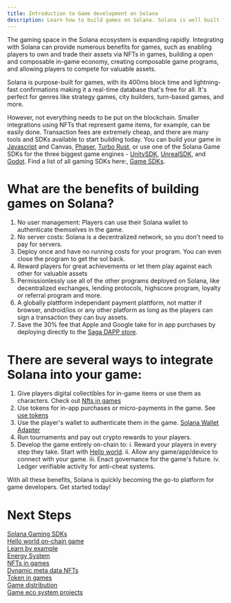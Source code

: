 ```yaml
---
title: Introduction to Game development on Solana
description: Learn how to build games on Solana. Solana is well built for web3 games of all genres utilizing speed, low fees, and more to create an amazing gaming experience
---
```


The gaming space in the Solana ecosystem is expanding rapidly. Integrating with Solana can provide numerous benefits for games, such as enabling players to own and trade their assets via NFTs in games, building a open and composable in-game economy, creating composable game programs, and allowing players to compete for valuable assets.

Solana is purpose-built for games, with its 400ms block time and lightning-fast confirmations making it a real-time database that's free for all. It's perfect for genres like strategy games, city builders, turn-based games, and more.

However, not everything needs to be put on the blockchain. Smaller integrations using NFTs that represent game items, for example, can be easily done. Transaction fees are extremely cheap, and there are many tools and SDKs available to start building today. You can build your game in [Javascript](https://docs.solana.com/de/developing/clients/javascript-api) and Canvas, [Phaser](https://turbo.computer/), [Turbo Rust](https://turbo.computer/), or use one of the Solana Game SDKs for the three biggest game engines - [UnitySDK](./game-sdks), [UnrealSDK](https://github.com/staratlasmeta/FoundationKit), and [Godot](https://github.com/Virus-Axel/godot-solana-sdk). Find a list of all gaming SDKs here:‚ [Game SDKs](./game-sdks).


# What are the benefits of building games on Solana?

1. No user management: Players can use their Solana wallet to authenticate themselves in the game.
2. No server costs: Solana is a decentralized network, so you don't need to pay for servers.
3. Deploy once and have no running costs for your program. You can even close the program to get the sol back. 
4. Reward players for great achievements or let them play against each other for valuable assets
5. Permissionlessly use all of the other programs deployed on Solana, like decentralized exchanges, lending protocols, highscore program, loyalty or referral program and more.
6. A globally plattform independant payment plattform, not matter if browser, android/ios or any other platform as long as the players can sign a transaction they can buy assets. 
7. Save the 30% fee that Apple and Google take for in app purchases by deploying directly to the [Saga DAPP store](https://docs.solanamobile.com/dapp-publishing/intro).

# There are several ways to integrate Solana into your game:

1. Give players digital collectibles for in-game items or use them as characters. Check out [Nfts in games](/developers/guides/games/nfts-in-games)
2. Use tokens for in-app purchases or micro-payments in the game. See [use tokens](/developers/guides/games/interact-with-tokens)
3. Use the player's wallet to authenticate them in the game. [Solana Wallet Adapter](https://github.com/anza-xyz/wallet-adapter) 
4. Run tournaments and pay out crypto rewards to your players. 
5. Develop the game entirely on-chain to:
    i. Reward your players in every step they take. Start with [Hello world](/developers/guides/games/hello-world.md).
    ii. Allow any game/app/device to connect with your game.
    iii. Enact governance for the game's future.
    iv. Ledger verifiable activity for anti-cheat systems.

With all these benefits, Solana is quickly becoming the go-to platform for game developers. Get started today!

# Next Steps

[Solana Gaming SDKs](/developers/guides/games/game-sdks.md) <br />
[Hello world on-chain game](/developers/guides/games/hello-world.md) <br />
[Learn by example](/developers/guides/games/game-examples.md) <br />
[Energy System](/developers/guides/games/energy-system.md) <br />
[NFTs in games](/developers/guides/games/nfts-in-games.md) <br />
[Dynamic meta data NFTs](/developers/guides/games/dynamic-meta-data.md) <br />
[Token in games](/developers/guides/games/interact-with-tokens.md) <br />
[Game distribution](/developers/guides/games/distribution.md) <br />
[Game eco system projects](/developers/guides/games/games-kit-glossary.md)
